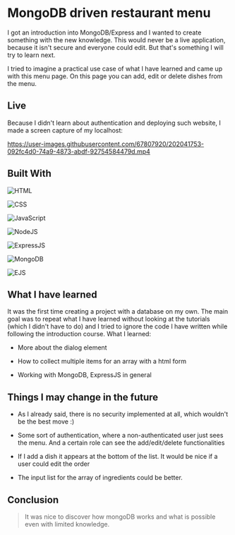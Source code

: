 # MongoDB driven restaurant menu

<p>I got an introduction into MongoDB/Express and I wanted to create something with the new knowledge. This would never be a live application, because it isn't secure and everyone could edit. But that's something I will try to learn next.</p>
<p>I tried to imagine a practical use case of what I have learned and came up with this menu page. On this page you can add, edit or delete dishes from the menu.</p>

## Live

Because I didn't learn about authentication and deploying such website, I made a screen capture of my localhost:

https://user-images.githubusercontent.com/67807920/202041753-092fc4d0-74a9-4873-abdf-92754584479d.mp4

## Built With

![HTML](https://img.shields.io/badge/HTML-f16428?style=for-the-badge&logo=html5&logoColor=white 'HTML')

![CSS](https://img.shields.io/badge/CSS-1572b6?&style=for-the-badge&logo=css3&logoColor=white 'CSS')

![JavaScript](https://img.shields.io/badge/JavaScript-F7DF1E?style=for-the-badge&logo=javascript&logoColor=black 'JavaScript')

![NodeJS](https://img.shields.io/badge/Node.js-43853D?style=for-the-badge&logo=node.js&logoColor=white 'NodeJS')

![ExpressJS](https://img.shields.io/badge/Express.js-404D59?style=for-the-badge 'ExpressJS')

![MongoDB](https://img.shields.io/badge/MongoDB-4EA94B?style=for-the-badge&logo=mongodb&logoColor=white 'MongoDB')

![EJS](https://img.shields.io/badge/-EJS-purple 'EJS')

## What I have learned

It was the first time creating a project with a database on my own. The main goal was to repeat what I have learned without looking at the tutorials (which I didn't have to do) and I tried to ignore the code I have written while following the introduction course. What I learned:

- More about the dialog element

- How to collect multiple items for an array with a html form

- Working with MongoDB, ExpressJS in general

## Things I may change in the future

- As I already said, there is no security implemented at all, which wouldn't be the best move :)

- Some sort of authentication, where a non-authenticated user just sees the menu. And a certain role can see the add/edit/delete functionalities

- If I add a dish it appears at the bottom of the list. It would be nice if a user could edit the order

- The input list for the array of ingredients could be better.

## Conclusion

> It was nice to discover how mongoDB works and what is possible even with limited knowledge.
